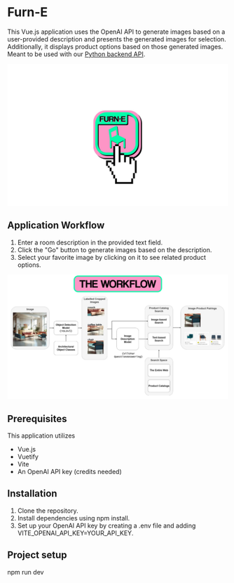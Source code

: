 # Furn-E
This Vue.js application uses the OpenAI API to generate images based on a user-provided description and presents the generated images for selection. Additionally, it displays product options based on those generated images. Meant to be used with our [Python backend API](https://github.com/TeamZombies/furne_backend_api).

![](https://github.com/TeamZombies/furne_frontend/blob/main/furne_preview.gif)

## Application Workflow

1. Enter a room description in the provided text field.
2. Click the "Go" button to generate images based on the description.
3. Select your favorite image by clicking on it to see related product options.

![](https://github.com/TeamZombies/furne_frontend/blob/main/process_diagram.jpg)

## Prerequisites

This application utilizes

* Vue.js
* Vuetify
* Vite
* An OpenAI API key (credits needed)

## Installation
1. Clone the repository.
2. Install dependencies using npm install.
3. Set up your OpenAI API key by creating a .env file and adding VITE_OPENAI_API_KEY=YOUR_API_KEY.

## Project setup

npm run dev

